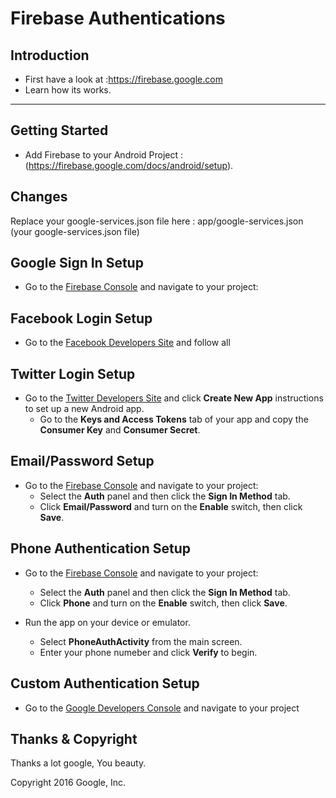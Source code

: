 Firebase Authentications
========================

Introduction
------------

- First have a look at :https://firebase.google.com
- Learn how its works.

---------------
Getting Started
---------------

- Add Firebase to your Android Project :(https://firebase.google.com/docs/android/setup).

## Changes 

Replace your google-services.json file here : app/google-services.json (your google-services.json file)


## Google Sign In Setup

- Go to the [Firebase Console](https://console.firebase.google.com) and navigate to your project:

## Facebook Login Setup

- Go to the [Facebook Developers Site](https://developers.facebook.com) and follow all

## Twitter Login Setup

- Go to the [Twitter Developers Site](https://apps.twitter.com) and click **Create New App**
  instructions to set up a new Android app.
  - Go to the **Keys and Access Tokens** tab of your app and copy the **Consumer Key** and **Consumer Secret**.

## Email/Password Setup

- Go to the [Firebase Console](https://console.firebase.google.com) and navigate to your project:
  - Select the **Auth** panel and then click the **Sign In Method** tab.
  - Click **Email/Password** and turn on the **Enable** switch, then click **Save**.

## Phone Authentication Setup

- Go to the [Firebase Console](https://console.firebase.google.com) and navigate to your project:
  - Select the **Auth** panel and then click the **Sign In Method** tab.
  - Click **Phone** and turn on the **Enable** switch, then click **Save**.

- Run the app on your device or emulator.
    - Select **PhoneAuthActivity** from the main screen.
    - Enter your phone numeber and click **Verify** to begin.

## Custom Authentication Setup

- Go to the [Google Developers Console](https://console.developers.google.com/project) and navigate to your project


## Thanks & Copyright 

Thanks a lot google, You beauty.

Copyright 2016 Google, Inc.

